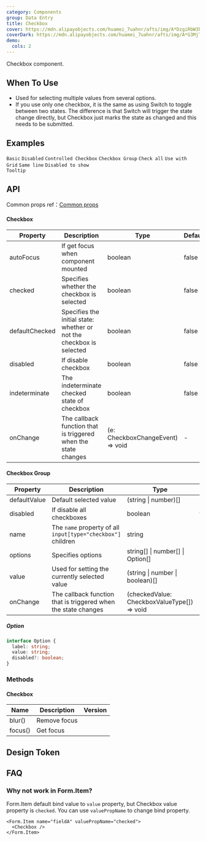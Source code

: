 ```yaml
---
category: Components
group: Data Entry
title: Checkbox
cover: https://mdn.alipayobjects.com/huamei_7uahnr/afts/img/A*DzgiRbW3khIAAAAAAAAAAAAADrJ8AQ/original
coverDark: https://mdn.alipayobjects.com/huamei_7uahnr/afts/img/A*G3MjTYXL6AIAAAAAAAAAAAAADrJ8AQ/original
demo:
  cols: 2
---
```


Checkbox component.

## When To Use

- Used for selecting multiple values from several options.
- If you use only one checkbox, it is the same as using Switch to toggle between two states. The difference is that Switch will trigger the state change directly, but Checkbox just marks the state as changed and this needs to be submitted.

## Examples

<!-- prettier-ignore -->
<code src="./demo/basic.tsx">Basic</code>
<code src="./demo/disabled.tsx">Disabled</code>
<code src="./demo/controller.tsx">Controlled Checkbox</code>
<code src="./demo/group.tsx">Checkbox Group</code>
<code src="./demo/check-all.tsx">Check all</code>
<code src="./demo/layout.tsx">Use with Grid</code>
<code src="./demo/debug-line.tsx" debug>Same line</code>
<code src="./demo/debug-disable-popover.tsx" debug>Disabled to show Tooltip</code>

## API

Common props ref：[Common props](/docs/react/common-props)

#### Checkbox

| Property | Description | Type | Default | Version |
| --- | --- | --- | --- | --- |
| autoFocus | If get focus when component mounted | boolean | false |  |
| checked | Specifies whether the checkbox is selected | boolean | false |  |
| defaultChecked | Specifies the initial state: whether or not the checkbox is selected | boolean | false |  |
| disabled | If disable checkbox | boolean | false |  |
| indeterminate | The indeterminate checked state of checkbox | boolean | false |  |
| onChange | The callback function that is triggered when the state changes | (e: CheckboxChangeEvent) => void | - |  |

#### Checkbox Group

| Property | Description | Type | Default | Version |
| --- | --- | --- | --- | --- |
| defaultValue | Default selected value | (string \| number)\[] | \[] |  |
| disabled | If disable all checkboxes | boolean | false |  |
| name | The `name` property of all `input[type="checkbox"]` children | string | - |  |
| options | Specifies options | string\[] \| number\[] \| Option\[] | \[] |  |
| value | Used for setting the currently selected value | (string \| number \| boolean)\[] | \[] |  |
| onChange | The callback function that is triggered when the state changes | (checkedValue: CheckboxValueType[]) => void | - |  |

##### Option

```typescript
interface Option {
  label: string;
  value: string;
  disabled?: boolean;
}
```

### Methods

#### Checkbox

| Name    | Description  | Version |
| ------- | ------------ | ------- |
| blur()  | Remove focus |         |
| focus() | Get focus    |         |

## Design Token

<ComponentTokenTable component="Checkbox"></ComponentTokenTable>

## FAQ

### Why not work in Form.Item?

Form.Item default bind value to `value` property, but Checkbox value property is `checked`. You can use `valuePropName` to change bind property.

```tsx | pure
<Form.Item name="fieldA" valuePropName="checked">
  <Checkbox />
</Form.Item>
```
